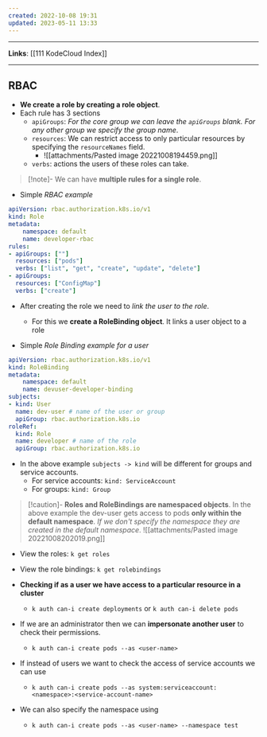 ```yaml
---
created: 2022-10-08 19:31
updated: 2023-05-11 13:33
---
```

---
**Links**: [[111 KodeCloud Index]]

---
## RBAC
- **We create a role by creating a role object**.
- Each rule has 3 sections
	- `apiGroups`: *For the core group we can leave the `apiGroups` blank. For any other group we specify the group name*.
	- `resources`: We can restrict access to only particular resources by specifying the `resourceNames` field.
		- ![[attachments/Pasted image 20221008194459.png]]
	- `verbs`: actions the users of these roles can take.

> [!note]- We can have **multiple rules for a single role**.

- Simple *RBAC example*
```yaml
apiVersion: rbac.authorization.k8s.io/v1
kind: Role
metadata:
	namespace: default
	name: developer-rbac
rules:
- apiGroups: [""]
  resources: ["pods"]
  verbs: ["list", "get", "create", "update", "delete"]
- apiGroups:
  resources: ["ConfigMap"]
  verbs: ["create"]
```

- After creating the role we need to *link the user to the role*.
	- For this we **create a RoleBinding object**. It links a user object to a role

- Simple *Role Binding example for a user*
```yaml
apiVersion: rbac.authorization.k8s.io/v1
kind: RoleBinding
metadata:
	namespace: default
	name: devuser-developer-binding
subjects:
- kind: User
  name: dev-user # name of the user or group
  apiGroup: rbac.authorization.k8s.io
roleRef:
  kind: Role
  name: developer # name of the role
  apiGroup: rbac.authorization.k8s.io
```

- In the above example `subjects -> kind` will be different for groups and service accounts.
	- For service accounts: `kind: ServiceAccount`
	- For groups: `kind: Group`

> [!caution]- **Roles and RoleBindings are namespaced objects**.
> In the above example the dev-user gets access to pods **only within the default namespace**.
> *If we don't specify the namespace they are created in the default namespace*.
> ![[attachments/Pasted image 20221008202019.png]]

- View the roles: `k get roles`
- View the role bindings: `k get rolebindings`

- **Checking if as a user we have access to a particular resource in a cluster**
	- `k auth can-i create deployments` or `k auth can-i delete pods`
- If we are an administrator then we can **impersonate another user** to check their permissions.
	- `k auth can-i create pods --as <user-name>`
- If instead of users we want to check the access of service accounts we can use
	- `k auth can-i create pods --as system:serviceaccount:<namespace>:<service-account-name>`
- We can also specify the namespace using
	- `k auth can-i create pods --as <user-name> --namespace test`